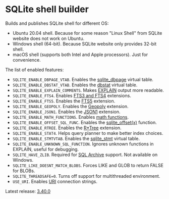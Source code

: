 # SQLite shell builder

Builds and publishes SQLite shell for different OS:

-   Ubuntu 20.04 shell. Because for some reason "Linux Shell" from SQLite website does not work on Ubuntu.
-   Windows shell (64-bit). Because SQLite website only provides 32-bit shell.
-   macOS shell (supports both Intel and Apple processors). Just for convenience.

The list of enabled features:

-   `SQLITE_ENABLE_DBPAGE_VTAB`. Enables the [sqlite_dbpage](https://sqlite.org/dbpage.html) virtual table.
-   `SQLITE_ENABLE_DBSTAT_VTAB`. Enables the [dbstat](https://sqlite.org/dbstat.html) virtual table.
-   `SQLITE_ENABLE_EXPLAIN_COMMENTS`. Makes [EXPLAIN](https://sqlite.org/lang_explain.html) output more readable.
-   `SQLITE_ENABLE_FTS4`. Enables [FTS3 and FTS4](https://sqlite.org/fts3.html) extensions.
-   `SQLITE_ENABLE_FTS5`. Enables the [FTS5](https://sqlite.org/fts5.html) extension.
-   `SQLITE_ENABLE_GEOPOLY`. Enables the [Geopoly](https://sqlite.org/geopoly.html) extension.
-   `SQLITE_ENABLE_JSON1`. Enables the [JSON1](https://sqlite.org/json1.html) extension.
-   `SQLITE_ENABLE_MATH_FUNCTIONS`. Enables [math functions](https://sqlite.org/lang_mathfunc.html).
-   `SQLITE_ENABLE_OFFSET_SQL_FUNC`. Enables the [sqlite_offset(x)](https://sqlite.org/lang_corefunc.html#sqlite_offset) function.
-   `SQLITE_ENABLE_RTREE`. Enables the [R\*Tree](https://sqlite.org/rtree.html) extension.
-   `SQLITE_ENABLE_STAT4`. Helps query planner to make better index choices.
-   `SQLITE_ENABLE_STMTVTAB`. Enables the [sqlite_stmt](https://sqlite.org/stmt.html) virtual table.
-   `SQLITE_ENABLE_UNKNOWN_SQL_FUNCTION`. Ignores unknown functions in EXPLAIN, useful for debugging.
-   `SQLITE_HAVE_ZLIB`. Required for [SQL Archive](https://sqlite.org/sqlar.html) support. Not available on Windows.
-   `SQLITE_LIKE_DOESNT_MATCH_BLOBS`. Forces LIKE and GLOB to return FALSE for BLOBs.
-   `SQLITE_THREADSAFE=0`. Turns off support for multithreaded environment.
-   `USE_URI`. Enables [URI](https://sqlite.org/uri.html) connection strings.

Latest release: [3.40.0](https://github.com/nalgeon/sqlite/releases/latest)
